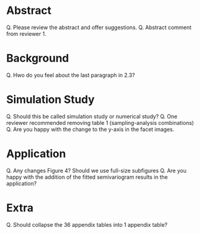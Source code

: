 # Abstract

Q. Please review the abstract and offer suggestions.
Q. Abstract comment from reviewer 1.

# Background

Q. Hwo do you feel about the last paragraph in 2.3?

# Simulation Study

Q. Should this be called simulation study or numerical study?
Q. One reviewer recommended removing table 1 (sampling-analysis combinations)
Q. Are you happy with the change to the y-axis in the facet images.

# Application

Q. Any changes Figure 4? Should we use full-size subfigures
Q. Are you happy with the addition of the fitted semivariogram results in the application?

# Extra

Q. Should collapse the 36 appendix tables into 1 appendix table?
